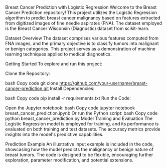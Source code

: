 Breast Cancer Prediction with Logistic Regression
Welcome to the Breast Cancer Prediction repository! This project utilizes the Logistic Regression algorithm to predict breast cancer malignancy based on features extracted from digitized images of fine needle aspirates (FNA). The dataset employed is the Breast Cancer Wisconsin (Diagnostic) dataset from scikit-learn.

Dataset Overview
The dataset comprises various features computed from FNA images, and the primary objective is to classify tumors into malignant or benign categories. This project serves as a demonstration of machine learning techniques applied to medical diagnostics.

Getting Started
To explore and run this project:

Clone the Repository:

bash
Copy code
git clone https://github.com/your-username/breast-cancer-prediction.git
Install Dependencies:

bash
Copy code
pip install -r requirements.txt
Run the Code:

Open the Jupyter notebook:
bash
Copy code
jupyter notebook breast_cancer_prediction.ipynb
Or run the Python script:
bash
Copy code
python breast_cancer_prediction.py
Model Training and Evaluation
The Logistic Regression model is employed for training, and its performance is evaluated on both training and test datasets. The accuracy metrics provide insights into the model's predictive capabilities.

Prediction Example
An illustrative input example is included in the code, showcasing how the model predicts the malignancy or benign nature of breast tumors. The code is designed to be flexible, encouraging further exploration, parameter modification, and potential extensions.
